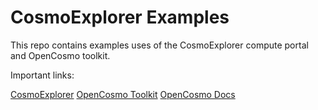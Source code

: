 CosmoExplorer Examples
======================

This repo contains examples uses of the CosmoExplorer compute portal and OpenCosmo toolkit.


Important links:

[CosmoExplorer](https://cosmoexplorer.alcf.anl.gov)
[OpenCosmo Toolkit](https://github.com/ArgoneCPAC/opencosmo)
[OpenCosmo Docs](https://opencosmo.readthedocs.io)
